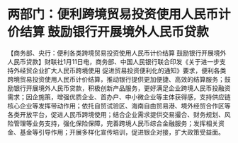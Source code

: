 # 两部门：便利跨境贸易投资使用人民币计价结算 鼓励银行开展境外人民币贷款

【商务部、央行：便利各类跨境贸易投资使用人民币计价结算
鼓励银行开展境外人民币贷款】财联社1月11日电，商务部、中国人民银行联合印发《关于进一步支持外经贸企业扩大人民币跨境使用
促进贸易投资便利化的通知》要求，便利各类跨境贸易投资使用人民币计价结算，推动银行提供更加便捷、高效的结算服务；鼓励银行开展境外人民币贷款，积极创新产品服务，更好满足企业跨境人民币投融资需求；因企施策，增强优质企业、首办户、中小微企业等主体获得感，支持供应链核心企业等发挥带动作用；依托自贸试验区、海南自由贸易港、境外经贸合作区等各类开放平台，促进人民币跨境使用；结合企业需求提供交易撮合、财务规划、风险管理等业务支持，强化保险保障，完善跨境人民币综合金融服务；发挥相关资金、基金等引导作用；开展多样化宣传培训，促进银企对接，扩大政策受益面。

